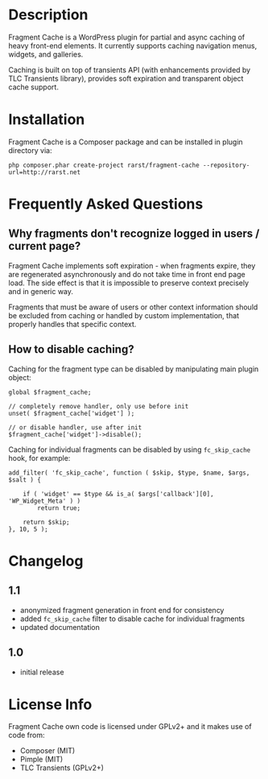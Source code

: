 # Description

Fragment Cache is a WordPress plugin for partial and async caching of heavy front-end elements. It currently supports caching navigation menus, widgets, and galleries.

Caching is built on top of transients API (with enhancements provided by TLC Transients library), provides soft expiration and transparent object cache support.

# Installation

Fragment Cache is a Composer package and can be installed in plugin directory via:

    php composer.phar create-project rarst/fragment-cache --repository-url=http://rarst.net

# Frequently Asked Questions

## Why fragments don't recognize logged in users / current page?

Fragment Cache implements soft expiration - when fragments expire, they are regenerated asynchronously and do not take time in front end page load. The side effect is that it is impossible to preserve context precisely and in generic way.

Fragments that must be aware of users or other context information should be excluded from caching or handled by custom implementation, that properly handles that specific context.

## How to disable caching?

Caching for the fragment type can be disabled by manipulating main plugin object:

    global $fragment_cache;

    // completely remove handler, only use before init
    unset( $fragment_cache['widget'] );

	// or disable handler, use after init
    $fragment_cache['widget']->disable();

Caching for individual fragments can be disabled by using `fc_skip_cache` hook, for example:

    add_filter( 'fc_skip_cache', function ( $skip, $type, $name, $args, $salt ) {
    
    	if ( 'widget' == $type && is_a( $args['callback'][0], 'WP_Widget_Meta' ) )
    		return true;
    
    	return $skip;
    }, 10, 5 );

# Changelog

## 1.1

 - anonymized fragment generation in front end for consistency
 - added `fc_skip_cache` filter to disable cache for individual fragments
 - updated documentation 

## 1.0

 - initial release

# License Info

Fragment Cache own code is licensed under GPLv2+ and it makes use of code from:

 - Composer (MIT)
 - Pimple (MIT)
 - TLC Transients (GPLv2+)
